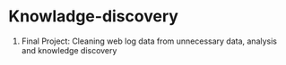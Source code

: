# Knowladge-discovery
1. Final Project: Cleaning web log data from unnecessary data, analysis and knowledge discovery
